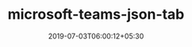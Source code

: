 ---
title: "microsoft-teams-json-tab"
date: 2019-07-03T06:00:12+05:30
type: "organisations"
org_name: "Office Developer"
repo_desc: "Microsoft teams tab powered by JSON data(teams compose extension)"
repo_link: https://github.com/OfficeDev/microsoft-teams-json-tab
---